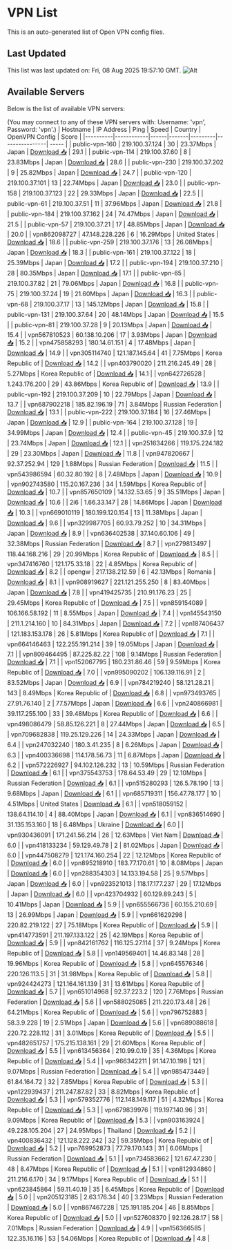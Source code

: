 # VPN List

This is an auto-generated list of Open VPN config files.

## Last Updated

This list was last updated on: Fri, 08 Aug 2025 19:57:10 GMT.
![Alt](https://repobeats.axiom.co/api/embed/186b98318ef1479477931607c1ad7d823f12451f.svg "Repobeats analytics image")

## Available Servers

Below is the list of available VPN servers:

(You may connect to any of these VPN servers with: Username: 'vpn', Password: 'vpn'.)
| Hostname | IP Address | Ping | Speed | Country | OpenVPN Config | Score |
|----------|------------|------|-------|---------|----------------| ----- |
| public-vpn-160 | 219.100.37.124 | 30 | 23.37Mbps | Japan | [Download 📥](./configs/server_0_JP.ovpn) | 29.1 |
| public-vpn-114 | 219.100.37.60 | 8 | 23.83Mbps | Japan | [Download 📥](./configs/server_1_JP.ovpn) | 28.6 |
| public-vpn-230 | 219.100.37.202 | 9 | 25.82Mbps | Japan | [Download 📥](./configs/server_2_JP.ovpn) | 24.7 |
| public-vpn-120 | 219.100.37.101 | 13 | 22.74Mbps | Japan | [Download 📥](./configs/server_3_JP.ovpn) | 23.0 |
| public-vpn-158 | 219.100.37.123 | 22 | 29.33Mbps | Japan | [Download 📥](./configs/server_4_JP.ovpn) | 22.5 |
| public-vpn-61 | 219.100.37.51 | 11 | 37.96Mbps | Japan | [Download 📥](./configs/server_5_JP.ovpn) | 21.8 |
| public-vpn-184 | 219.100.37.162 | 24 | 74.47Mbps | Japan | [Download 📥](./configs/server_6_JP.ovpn) | 21.5 |
| public-vpn-57 | 219.100.37.21 | 17 | 48.85Mbps | Japan | [Download 📥](./configs/server_7_JP.ovpn) | 20.0 |
| vpn862098727 | 47.148.228.226 | 6 | 16.29Mbps | United States | [Download 📥](./configs/server_8_US.ovpn) | 18.6 |
| public-vpn-259 | 219.100.37.176 | 13 | 26.08Mbps | Japan | [Download 📥](./configs/server_9_JP.ovpn) | 18.3 |
| public-vpn-161 | 219.100.37.122 | 18 | 25.39Mbps | Japan | [Download 📥](./configs/server_10_JP.ovpn) | 17.2 |
| public-vpn-194 | 219.100.37.210 | 28 | 80.35Mbps | Japan | [Download 📥](./configs/server_11_JP.ovpn) | 17.1 |
| public-vpn-65 | 219.100.37.82 | 21 | 79.06Mbps | Japan | [Download 📥](./configs/server_12_JP.ovpn) | 16.8 |
| public-vpn-75 | 219.100.37.24 | 19 | 21.60Mbps | Japan | [Download 📥](./configs/server_13_JP.ovpn) | 16.3 |
| public-vpn-68 | 219.100.37.17 | 13 | 145.12Mbps | Japan | [Download 📥](./configs/server_14_JP.ovpn) | 15.8 |
| public-vpn-131 | 219.100.37.64 | 20 | 48.14Mbps | Japan | [Download 📥](./configs/server_15_JP.ovpn) | 15.5 |
| public-vpn-81 | 219.100.37.28 | 9 | 20.13Mbps | Japan | [Download 📥](./configs/server_16_JP.ovpn) | 15.4 |
| vpn567810523 | 60.138.10.206 | 17 | 3.93Mbps | Japan | [Download 📥](./configs/server_17_JP.ovpn) | 15.2 |
| vpn475858293 | 180.14.61.151 | 4 | 17.48Mbps | Japan | [Download 📥](./configs/server_18_JP.ovpn) | 14.9 |
| vpn305114740 | 121.187.145.64 | 41 | 7.75Mbps | Korea Republic of | [Download 📥](./configs/server_19_KR.ovpn) | 14.2 |
| vpn403790020 | 211.216.245.49 | 28 | 5.27Mbps | Korea Republic of | [Download 📥](./configs/server_20_KR.ovpn) | 14.1 |
| vpn642726528 | 1.243.176.200 | 29 | 43.86Mbps | Korea Republic of | [Download 📥](./configs/server_21_KR.ovpn) | 13.9 |
| public-vpn-192 | 219.100.37.209 | 10 | 22.79Mbps | Japan | [Download 📥](./configs/server_22_JP.ovpn) | 13.7 |
| vpn687902218 | 185.82.196.19 | 71 | 3.84Mbps | Russian Federation | [Download 📥](./configs/server_23_RU.ovpn) | 13.1 |
| public-vpn-222 | 219.100.37.184 | 16 | 27.46Mbps | Japan | [Download 📥](./configs/server_24_JP.ovpn) | 12.9 |
| public-vpn-164 | 219.100.37.128 | 19 | 34.99Mbps | Japan | [Download 📥](./configs/server_25_JP.ovpn) | 12.4 |
| public-vpn-45 | 219.100.37.9 | 12 | 23.74Mbps | Japan | [Download 📥](./configs/server_26_JP.ovpn) | 12.1 |
| vpn251634266 | 119.175.224.182 | 29 | 23.30Mbps | Japan | [Download 📥](./configs/server_27_JP.ovpn) | 11.8 |
| vpn947820667 | 92.37.252.94 | 129 | 1.88Mbps | Russian Federation | [Download 📥](./configs/server_28_RU.ovpn) | 11.5 |
| vpn543986594 | 60.32.80.192 | 8 | 7.48Mbps | Japan | [Download 📥](./configs/server_29_JP.ovpn) | 10.9 |
| vpn902743580 | 115.20.167.236 | 34 | 1.59Mbps | Korea Republic of | [Download 📥](./configs/server_30_KR.ovpn) | 10.7 |
| vpn857650109 | 14.132.53.65 | 9 | 35.51Mbps | Japan | [Download 📥](./configs/server_31_JP.ovpn) | 10.6 |
| 2i6 | 1.66.33.147 | 28 | 14.86Mbps | Japan | [Download 📥](./configs/server_32_JP.ovpn) | 10.3 |
| vpn669010119 | 180.199.120.154 | 13 | 11.38Mbps | Japan | [Download 📥](./configs/server_33_JP.ovpn) | 9.6 |
| vpn329987705 | 60.93.79.252 | 10 | 34.31Mbps | Japan | [Download 📥](./configs/server_34_JP.ovpn) | 8.9 |
| vpn636402538 | 37.140.60.106 | 49 | 32.38Mbps | Russian Federation | [Download 📥](./configs/server_35_RU.ovpn) | 8.7 |
| vpn279813497 | 118.44.168.216 | 29 | 20.99Mbps | Korea Republic of | [Download 📥](./configs/server_36_KR.ovpn) | 8.5 |
| vpn347416760 | 121.175.33.18 | 22 | 4.85Mbps | Korea Republic of | [Download 📥](./configs/server_37_KR.ovpn) | 8.2 |
| opengw | 217.138.212.59 | 6 | 42.13Mbps | Romania | [Download 📥](./configs/server_38_RO.ovpn) | 8.1 |
| vpn908919627 | 221.121.255.250 | 8 | 83.40Mbps | Japan | [Download 📥](./configs/server_39_JP.ovpn) | 7.8 |
| vpn419425735 | 210.91.176.23 | 25 | 29.45Mbps | Korea Republic of | [Download 📥](./configs/server_40_KR.ovpn) | 7.5 |
| vpn859154089 | 106.166.58.192 | 11 | 8.55Mbps | Japan | [Download 📥](./configs/server_41_JP.ovpn) | 7.4 |
| vpn145543150 | 211.1.214.160 | 10 | 84.31Mbps | Japan | [Download 📥](./configs/server_42_JP.ovpn) | 7.2 |
| vpn187406437 | 121.183.153.178 | 26 | 5.81Mbps | Korea Republic of | [Download 📥](./configs/server_43_KR.ovpn) | 7.1 |
| vpn664146463 | 122.255.191.214 | 39 | 19.05Mbps | Japan | [Download 📥](./configs/server_44_JP.ovpn) | 7.1 |
| vpn809464495 | 87.225.82.22 | 108 | 9.14Mbps | Russian Federation | [Download 📥](./configs/server_45_RU.ovpn) | 7.1 |
| vpn152067795 | 180.231.86.46 | 59 | 9.59Mbps | Korea Republic of | [Download 📥](./configs/server_46_KR.ovpn) | 7.0 |
| vpn995090202 | 106.139.116.91 | 2 | 83.52Mbps | Japan | [Download 📥](./configs/server_47_JP.ovpn) | 6.9 |
| vpn784219240 | 58.121.28.21 | 143 | 8.49Mbps | Korea Republic of | [Download 📥](./configs/server_48_KR.ovpn) | 6.8 |
| vpn973493765 | 27.91.76.140 | 2 | 77.57Mbps | Japan | [Download 📥](./configs/server_49_JP.ovpn) | 6.6 |
| vpn240866981 | 39.117.255.100 | 33 | 39.48Mbps | Korea Republic of | [Download 📥](./configs/server_50_KR.ovpn) | 6.6 |
| vpn498086479 | 58.85.126.221 | 8 | 27.44Mbps | Japan | [Download 📥](./configs/server_51_JP.ovpn) | 6.5 |
| vpn709682838 | 119.25.129.226 | 14 | 24.33Mbps | Japan | [Download 📥](./configs/server_52_JP.ovpn) | 6.4 |
| vpn247032240 | 180.3.41.235 | 8 | 6.26Mbps | Japan | [Download 📥](./configs/server_53_JP.ovpn) | 6.3 |
| vpn400336698 | 114.178.56.73 | 11 | 6.87Mbps | Japan | [Download 📥](./configs/server_54_JP.ovpn) | 6.2 |
| vpn572226927 | 94.102.126.232 | 13 | 10.59Mbps | Russian Federation | [Download 📥](./configs/server_55_RU.ovpn) | 6.1 |
| vpn375543753 | 178.64.53.49 | 29 | 12.10Mbps | Russian Federation | [Download 📥](./configs/server_56_RU.ovpn) | 6.1 |
| vpn515280293 | 126.5.78.190 | 13 | 9.68Mbps | Japan | [Download 📥](./configs/server_57_JP.ovpn) | 6.1 |
| vpn685719311 | 156.47.78.177 | 10 | 4.51Mbps | United States | [Download 📥](./configs/server_58_US.ovpn) | 6.1 |
| vpn518059152 | 138.64.114.10 | 4 | 88.40Mbps | Japan | [Download 📥](./configs/server_59_JP.ovpn) | 6.1 |
| vpn836514690 | 31.135.153.160 | 18 | 6.48Mbps | Ukraine | [Download 📥](./configs/server_60_UA.ovpn) | 6.0 |
| vpn930436091 | 171.241.56.214 | 26 | 12.63Mbps | Viet Nam | [Download 📥](./configs/server_61_VN.ovpn) | 6.0 |
| vpn418133234 | 59.129.49.78 | 2 | 81.02Mbps | Japan | [Download 📥](./configs/server_62_JP.ovpn) | 6.0 |
| vpn447508279 | 121.174.160.254 | 22 | 12.12Mbps | Korea Republic of | [Download 📥](./configs/server_63_KR.ovpn) | 6.0 |
| vpn895218910 | 183.77.170.61 | 10 | 8.08Mbps | Japan | [Download 📥](./configs/server_64_JP.ovpn) | 6.0 |
| vpn288354303 | 14.133.194.58 | 25 | 9.57Mbps | Japan | [Download 📥](./configs/server_65_JP.ovpn) | 6.0 |
| vpn923521013 | 118.17.177.237 | 29 | 17.12Mbps | Japan | [Download 📥](./configs/server_66_JP.ovpn) | 6.0 |
| vpn423704932 | 60.129.89.243 | 5 | 10.41Mbps | Japan | [Download 📥](./configs/server_67_JP.ovpn) | 5.9 |
| vpn655566736 | 60.155.210.69 | 13 | 26.99Mbps | Japan | [Download 📥](./configs/server_68_JP.ovpn) | 5.9 |
| vpn661629298 | 220.82.219.122 | 27 | 75.18Mbps | Korea Republic of | [Download 📥](./configs/server_69_KR.ovpn) | 5.9 |
| vpn414773591 | 211.197.133.122 | 25 | 42.19Mbps | Korea Republic of | [Download 📥](./configs/server_70_KR.ovpn) | 5.9 |
| vpn842161762 | 116.125.27.114 | 37 | 9.24Mbps | Korea Republic of | [Download 📥](./configs/server_71_KR.ovpn) | 5.8 |
| vpn149569401 | 14.46.83.148 | 28 | 19.96Mbps | Korea Republic of | [Download 📥](./configs/server_72_KR.ovpn) | 5.8 |
| vpn645576346 | 220.126.113.5 | 31 | 31.98Mbps | Korea Republic of | [Download 📥](./configs/server_73_KR.ovpn) | 5.8 |
| vpn924424273 | 121.164.161.139 | 31 | 13.61Mbps | Korea Republic of | [Download 📥](./configs/server_74_KR.ovpn) | 5.7 |
| vpn651014968 | 92.37.223.2 | 120 | 7.76Mbps | Russian Federation | [Download 📥](./configs/server_75_RU.ovpn) | 5.6 |
| vpn588025085 | 211.220.173.48 | 26 | 64.21Mbps | Korea Republic of | [Download 📥](./configs/server_76_KR.ovpn) | 5.6 |
| vpn796752883 | 58.3.9.228 | 19 | 2.51Mbps | Japan | [Download 📥](./configs/server_77_JP.ovpn) | 5.6 |
| vpn689088618 | 220.72.228.112 | 31 | 3.01Mbps | Korea Republic of | [Download 📥](./configs/server_78_KR.ovpn) | 5.5 |
| vpn482651757 | 175.215.138.161 | 29 | 21.60Mbps | Korea Republic of | [Download 📥](./configs/server_79_KR.ovpn) | 5.5 |
| vpn613456364 | 210.99.0.19 | 35 | 4.36Mbps | Korea Republic of | [Download 📥](./configs/server_80_KR.ovpn) | 5.4 |
| vpn966342211 | 91.147.10.198 | 121 | 9.07Mbps | Russian Federation | [Download 📥](./configs/server_81_RU.ovpn) | 5.4 |
| vpn985473449 | 61.84.164.72 | 32 | 7.85Mbps | Korea Republic of | [Download 📥](./configs/server_82_KR.ovpn) | 5.3 |
| vpn122939437 | 211.247.87.82 | 33 | 8.82Mbps | Korea Republic of | [Download 📥](./configs/server_83_KR.ovpn) | 5.3 |
| vpn579352776 | 112.148.149.117 | 51 | 4.32Mbps | Korea Republic of | [Download 📥](./configs/server_84_KR.ovpn) | 5.3 |
| vpn679839976 | 119.197.140.96 | 31 | 9.09Mbps | Korea Republic of | [Download 📥](./configs/server_85_KR.ovpn) | 5.3 |
| vpn903163924 | 49.228.105.204 | 27 | 24.95Mbps | Thailand | [Download 📥](./configs/server_86_TH.ovpn) | 5.2 |
| vpn400836432 | 121.128.222.242 | 32 | 59.35Mbps | Korea Republic of | [Download 📥](./configs/server_87_KR.ovpn) | 5.2 |
| vpn769952873 | 77.79.170.143 | 31 | 6.06Mbps | Russian Federation | [Download 📥](./configs/server_88_RU.ovpn) | 5.1 |
| vpn734583662 | 121.67.47.230 | 48 | 8.47Mbps | Korea Republic of | [Download 📥](./configs/server_89_KR.ovpn) | 5.1 |
| vpn812934860 | 211.216.6.170 | 34 | 9.17Mbps | Korea Republic of | [Download 📥](./configs/server_90_KR.ovpn) | 5.1 |
| vpn623845864 | 59.11.40.19 | 35 | 6.45Mbps | Korea Republic of | [Download 📥](./configs/server_91_KR.ovpn) | 5.0 |
| vpn205123185 | 2.63.176.34 | 40 | 3.23Mbps | Russian Federation | [Download 📥](./configs/server_92_RU.ovpn) | 5.0 |
| vpn867467228 | 125.191.185.204 | 46 | 8.85Mbps | Korea Republic of | [Download 📥](./configs/server_93_KR.ovpn) | 5.0 |
| vpn527608370 | 92.126.28.17 | 58 | 7.01Mbps | Russian Federation | [Download 📥](./configs/server_94_RU.ovpn) | 4.9 |
| vpn156366585 | 122.35.16.116 | 53 | 54.06Mbps | Korea Republic of | [Download 📥](./configs/server_95_KR.ovpn) | 4.8 |
